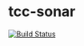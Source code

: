 # tcc-sonar
[![Build Status](https://travis-ci.org/caiohsramos/tcc-sonar.svg?branch=master)](https://travis-ci.org/caiohsramos/tcc-sonar)
